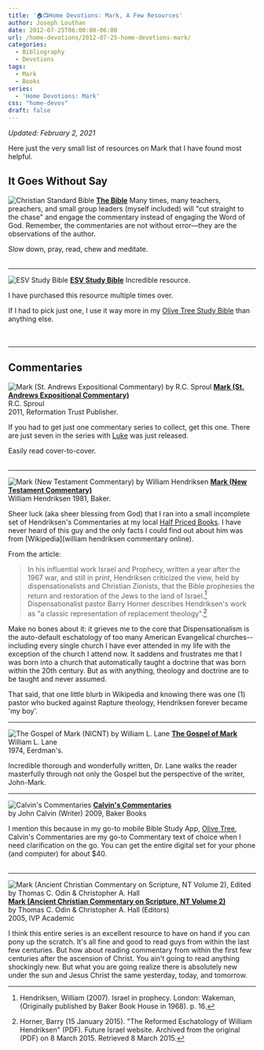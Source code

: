 ```yaml
---
title: '🏠📺Home Devotions: Mark, A Few Resources'
author: Joseph Louthan
date: 2012-07-25T06:00:00-06:00
url: /home-devotions/2012-07-25-home-devotions-mark/
categories:
  - Bibliography
  - Devotions
tags:
  - Mark
  - Books
series:
  - 'Home Devotions: Mark'
css: "home-devos"
draft: false
---
```

_Updated: February 2, 2021_

Here just the very small list of resources on Mark that I have found most helpful.

## It Goes Without Say

![Christian Standard Bible](https://ws-na.amazon-adsystem.com/widgets/q?_encoding=UTF8&ASIN=1535917156&Format=_SL250_&ID=AsinImage&MarketPlace=US&ServiceVersion=20070822&WS=1&tag=theologicus-20&language=en_US)
[**The Bible**](https://www.amazon.com/CSB-Outreach-Bible-Bibles-Holman/dp/1535917156?crid=1X4PIPYH6DDM1&dchild=1&keywords=csb+bible&qid=1619795755&sprefix=CSB+%2Caps%2C197&sr=8-4&linkCode=li3&tag=theologicus-20&linkId=b946558cfa0fe688e43bc1648d735a77&language=en_US&ref_=as_li_ss_il) Many times, many teachers, preachers, and small group leaders (myself included) will "cut straight to the chase" and engage the commentary instead of engaging the Word of God. Remember, the commentaries are not without error—they are the observations of the author.

Slow down, pray, read, chew and meditate.  
&nbsp;  

___

<p style="clear:both;">

![ESV Study Bible](https://ws-na.amazon-adsystem.com/widgets/q?_encoding=UTF8&ASIN=1433524619&Format=_SL160_&ID=AsinImage&MarketPlace=US&ServiceVersion=20070822&WS=1&tag=theologicus-20&language=en_US)
[**ESV Study Bible**](https://www.amazon.com/dp/1433524619?&linkCode=li2&tag=theologicus-20&linkId=2c7acb245df24de2bdd7463dc5d664a9&language=en_US&ref_=as_li_ss_il) Incredible resource.

I have purchased this resource multiple times over.

If I had to pick just one, I use it way more in my [Olive Tree Study Bible](https://www.olivetree.com) than anything else.  
&nbsp;  
&nbsp;  

___

## Commentaries

<p style="clear:both;">

![Mark (St. Andrews Expositional Commentary) by R.C. Sproul](https://ws-na.amazon-adsystem.com/widgets/q?_encoding=UTF8&ASIN=1642891797&Format=_SL160_&ID=AsinImage&MarketPlace=US&ServiceVersion=20070822&WS=1&tag=theologicus-20&language=en_US)
[**Mark (St. Andrews Expositional Commentary)**](https://www.amazon.com/Mark-Expositional-Commentary-R-C-Sproul/dp/1642891797?dchild=1&keywords=Mark+RC+Sproul&qid=1612371889&s=books&sr=1-3&linkCode=li2&tag=theologicus-20&linkId=dee6f30c8344cff8bd1da51288e2d45b&language=en_US&ref_=as_li_ss_il)  
R.C. Sproul  
2011, Reformation Trust Publisher.

If you had to get just one commentary series to collect, get this one. There are just seven in the series with [Luke](https://amzn.to/3cCPxYr) was just released.

Easily read cover-to-cover.  
&nbsp;  

___

<p style="clear:both;">

![Mark (New Testament Commentary) by William Hendriksen](https://ws-na.amazon-adsystem.com/widgets/q?_encoding=UTF8&ASIN=0801041147&Format=_SL160_&ID=AsinImage&MarketPlace=US&ServiceVersion=20070822&WS=1&tag=theologicus-20&language=en_US)
[**Mark (New Testament Commentary)**](https://www.amazon.com/New-Testament-Commentary-Exposition-According/dp/0801041147?&linkCode=li2&tag=theologicus-20&linkId=1ec35be41362244096463baede18683f&language=en_US&ref_=as_li_ss_il)  
William Hendriksen
1981, Baker.

Sheer luck (aka sheer blessing from God) that I ran into a small incomplete set of Hendriksen's Commentaries at my local [Half Priced Books](https://www.hpb.com/). I have never heard of this guy and the only facts I could find out about him was from [Wikipedia](william hendriksen commentary online).

From the article:

>In his influential work Israel and Prophecy, written a year after the 1967 war, and still in print, Hendriksen criticized the view, held by dispensationalists and Christian Zionists, that the Bible prophesies the return and restoration of the Jews to the land of Israel.[^1] Dispensationalist pastor Barry Horner describes Hendriksen's work as "a classic representation of replacement theology".[^2]

Make no bones about it: it grieves me to the core that Dispensationalism is the auto-default eschatology of too many American Evangelical churches--including every single church I have ever attended in my life with the exception of the church I attend now. It saddens and frustrates me that I was born into a church that automatically taught a doctrine that was born within the 20th century. But as with anything, theology and doctrine are to be taught and never assumed.

That said, that one little blurb in Wikipedia and knowing there was one (1) pastor who bucked against Rapture theology, Hendriksen forever became 'my boy'.

[^1]: Hendriksen, William (2007). Israel in prophecy. London: Wakeman, (Originally published by Baker Book House in 1968). p. 16.
[^2]: Horner, Barry (15 January 2015). "The Reformed Eschatology of William Hendriksen" (PDF). Future Israel website. Archived from the original (PDF) on 8 March 2015. Retrieved 8 March 2015.
___

<p style="clear:both;">

![The Gospel of Mark (NICNT) by William L. Lane](https://ws-na.amazon-adsystem.com/widgets/q?_encoding=UTF8&ASIN=0802825028&Format=_SL160_&ID=AsinImage&MarketPlace=US&ServiceVersion=20070822&WS=1&tag=theologicus-20&language=en_US)
[**The Gospel of Mark**](https://www.amazon.com/Gospel-according-Mark-Introduction-International/dp/0802825028?dchild=1&keywords=mark+by+william+lane&qid=1612371379&s=books&sr=1-1&linkCode=li2&tag=theologicus-20&linkId=a62b781f63a312bf8ae91f7f2f5d7d20&language=en_US&ref_=as_li_ss_il)  
William L. Lane  
1974, Eerdman's.

Incredible thorough and wonderfully written, Dr. Lane walks the reader masterfully through not only the Gospel but the perspective of the writer, John-Mark.

___

<p style="clear:both;">

![Calvin's Commentaries](https://ws-na.amazon-adsystem.com/widgets/q?_encoding=UTF8&ASIN=0802808026&Format=_SL160_&ID=AsinImage&MarketPlace=US&ServiceVersion=20070822&WS=1&tag=theologicus-20&language=en_US)
[**Calvin's Commentaries**](https://www.amazon.com/Calvins-Commentaries-Vol-John-Calvin/dp/0801013313/ref=as_li_ss_il?crid=3BE112SRHVN47&dchild=1&keywords=calvin+commentary+set&qid=1611178269&sprefix=Calvin+Comm%2Caps%2C169&sr=8-2&linkCode=li3&tag=theologicus-20&linkId=6ec914d2fa99d13f5465bc2a2eece759&language=en_US)  
by John Calvin (Writer)
2009, Baker Books

I mention this because in my go-to mobile Bible Study App, [Olive Tree](https://www.olivetree.com), Calvin's Commentaries are my go-to Commentary text of choice when I need clarification on the go. You can get the entire digital set for your phone (and computer) for about $40.  
&nbsp;  

___

<p style="clear:both;">

![Mark (Ancient Christian Commentary on Scripture, NT Volume 2), Edited by Thomas C. Odin & Christopher A. Hall](https://ws-na.amazon-adsystem.com/widgets/q?_encoding=UTF8&ASIN=0830814183&Format=_SL160_&ID=AsinImage&MarketPlace=US&ServiceVersion=20070822&WS=1&tag=theologicus-20&language=en_US)
[**Mark (Ancient Christian Commentary on Scripture, NT Volume 2)**](https://www.amazon.com/Mark-Ancient-Christian-Commentary-Scripture/dp/0830814183?dchild=1&keywords=Ancient+Commentary+on+Scripture+Mark&qid=1612372192&s=books&sr=1-1&linkCode=li2&tag=theologicus-20&linkId=0e1f0d83fd3f5a764ed0aa6fcf5012ce&language=en_US&ref_=as_li_ss_il)  
by Thomas C. Odin & Christopher A. Hall (Editors)  
2005, IVP Academic

I think this entire series is an excellent resource to have on hand if you can pony up the scratch.  It's all fine and good to read guys from within the last few centuries. But how about reading commentary from within the first few centuries after the ascension of Christ. You ain't going to read anything shockingly new.  But what you are going realize there is absolutely new under the sun and Jesus Christ the same yesterday, today, and tomorrow.

